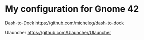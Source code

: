 # My configuration for Gnome 42

Dash-to-Dock
https://github.com/micheleg/dash-to-dock

Ulauncher
https://github.com/Ulauncher/Ulauncher



